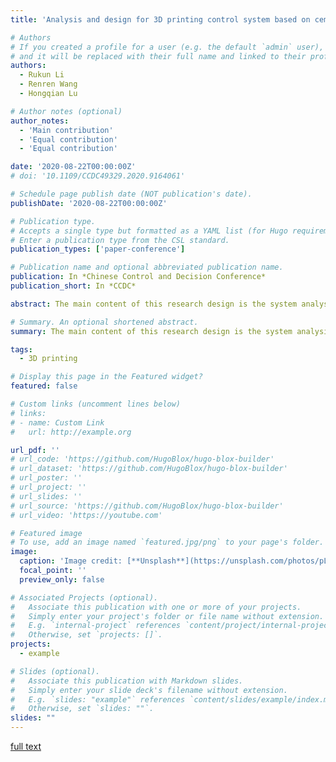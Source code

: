 ```yaml
---
title: 'Analysis and design for 3D printing control system based on cement component'

# Authors
# If you created a profile for a user (e.g. the default `admin` user), write the username (folder name) here
# and it will be replaced with their full name and linked to their profile.
authors:
  - Rukun Li
  - Renren Wang
  - Hongqian Lu

# Author notes (optional)
author_notes:
  - 'Main contribution'
  - 'Equal contribution'
  - 'Equal contribution'

date: '2020-08-22T00:00:00Z'
# doi: '10.1109/CCDC49329.2020.9164061'

# Schedule page publish date (NOT publication's date).
publishDate: '2020-08-22T00:00:00Z'

# Publication type.
# Accepts a single type but formatted as a YAML list (for Hugo requirements).
# Enter a publication type from the CSL standard.
publication_types: ['paper-conference']

# Publication name and optional abbreviated publication name.
publication: In *Chinese Control and Decision Conference*
publication_short: In *CCDC*

abstract: The main content of this research design is the system analysis and design of 3D printer based on cement component. The goal of the research design is to analyze and design a 3D printer system model based on cement components that can be controlled systematically. Some algorithms can be tested.

# Summary. An optional shortened abstract.
summary: The main content of this research design is the system analysis and design of 3D printer based on cement component. The goal of the research design is to analyze and design a 3D printer system model based on cement components that can be controlled systematically. Some algorithms can be tested.

tags:
  - 3D printing

# Display this page in the Featured widget?
featured: false

# Custom links (uncomment lines below)
# links:
# - name: Custom Link
#   url: http://example.org

url_pdf: ''
# url_code: 'https://github.com/HugoBlox/hugo-blox-builder'
# url_dataset: 'https://github.com/HugoBlox/hugo-blox-builder'
# url_poster: ''
# url_project: ''
# url_slides: ''
# url_source: 'https://github.com/HugoBlox/hugo-blox-builder'
# url_video: 'https://youtube.com'

# Featured image
# To use, add an image named `featured.jpg/png` to your page's folder.
image:
  caption: 'Image credit: [**Unsplash**](https://unsplash.com/photos/pLCdAaMFLTE)'
  focal_point: ''
  preview_only: false

# Associated Projects (optional).
#   Associate this publication with one or more of your projects.
#   Simply enter your project's folder or file name without extension.
#   E.g. `internal-project` references `content/project/internal-project/index.md`.
#   Otherwise, set `projects: []`.
projects:
  - example

# Slides (optional).
#   Associate this publication with Markdown slides.
#   Simply enter your slide deck's filename without extension.
#   E.g. `slides: "example"` references `content/slides/example/index.md`.
#   Otherwise, set `slides: ""`.
slides: ""
---
```


<!-- {{% callout note %}}
Click the _Cite_ button above to demo the feature to enable visitors to import publication metadata into their reference management software.
{{% /callout %}}

{{% callout note %}}
Create your slides in Markdown - click the _Slides_ button to check out the example.
{{% /callout %}}

Add the publication's **full text** or **supplementary notes** here. You can use rich formatting such as including [code, math, and images](https://docs.hugoblox.com/content/writing-markdown-latex/). -->
[full text](https://ieeexplore.ieee.org/document/9164061/references#references)
